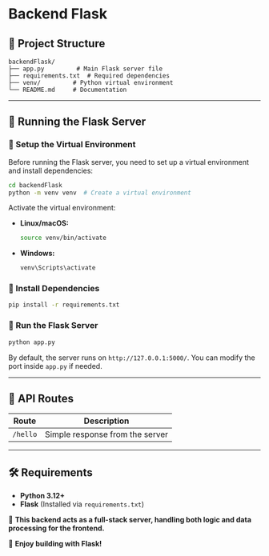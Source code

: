 # Backend Flask

## 📂 Project Structure

```
backendFlask/
├── app.py         # Main Flask server file
├── requirements.txt  # Required dependencies
├── venv/         # Python virtual environment
└── README.md     # Documentation
```

---

## 🚀 Running the Flask Server

### 🔹 Setup the Virtual Environment

Before running the Flask server, you need to set up a virtual environment and install dependencies:

```bash
cd backendFlask
python -m venv venv  # Create a virtual environment
```

Activate the virtual environment:

- **Linux/macOS:**

  ```bash
  source venv/bin/activate
  ```

- **Windows:**

  ```bash
  venv\Scripts\activate
  ```

### 🔹 Install Dependencies

```bash
pip install -r requirements.txt
```

### 🔹 Run the Flask Server

```bash
python app.py
```

By default, the server runs on `http://127.0.0.1:5000/`. You can modify the port inside `app.py` if needed.

---

## 🔗 API Routes

| Route    | Description                     |
| -------- | ------------------------------- |
| `/hello` | Simple response from the server |

---

## 🛠 Requirements

- **Python 3.12+**
- **Flask** (Installed via `requirements.txt`)

📌 **This backend acts as a full-stack server, handling both logic and data processing for the frontend.**

🎉 **Enjoy building with Flask!**
